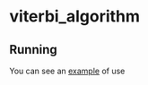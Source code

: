 # viterbi_algorithm

## Running

You can see an [example](https://github.com/Ulukele/viterbi_algorithm/blob/master/example.py "example.py") of use
